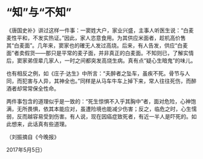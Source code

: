 # “知”与“不知”

《唐国史补》讲过这样一件事：一窦姓大户，家业兴盛，主事人听医生说：“白麦麦性平和，不发实热证。”因此，家人恣意食用。为其供应米面者，趁机高价售其“白麦面”。几年来，窦家也的確无人发过高烧。后来，有人告发，供应“白麦面”者卖假货——那只是平常的麦子面，并非真正的白麦面。不知则已，了解实情后，窦家弟侄辈几家人，一时之间都突发高烧生病。真有点“疑心生暗鬼”的味儿。 

也有相反之例，如《庄子·达生》中所言：“夫醉者之坠车，虽疾不死。骨节与人同，而犯害与人异，其神全也。”同样是从马车牛车上掉下来，常人往往死伤，而醉酒者却常常保全性命。 

两件事包含的道理似乎是一致的：“死生惊惧不入乎其胸中”者，面对危险，心神饱满，无所畏惧，依其本能应对，虽遭险境也能减少伤害；反之，临危之时，心生懦弱，反而越容易受到伤害。有人说，现在因癌症致死者，有近一半人是吓死的。如此想来，此话真有些道理。 

（刘振摘自《今晚报》 

2017年5月5日）